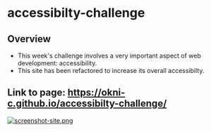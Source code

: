 # accessibilty-challenge
## Overview
- This week's challenge involves a very important aspect of web development: accessibility.
- This site has been refactored to increase its overall accessibilty.
## Link to page: https://okni-c.github.io/accessibilty-challenge/
[![screenshot-site.png](https://i.postimg.cc/3xQXxWYV/screenshot-site.png)](https://postimg.cc/CzJBvhZs)
